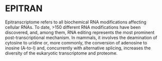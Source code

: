 # EPITRAN
<p align="giusitfy"> Epitranscriptome refers to all biochemical RNA modifications affecting cellular RNAs. To date, >150 different RNA modifications have been discovered, and,
among them, RNA editing represents the most prominent post-transcriptional mechanism. In mammals, it involves the deamination of cytosine to uridine or, more commonly, the conversion of adenosine to inosine (A-to-I) and, concurrently with alternative splicing, increases the diversity of the
eukaryotic transcriptome and proteome.</p>
